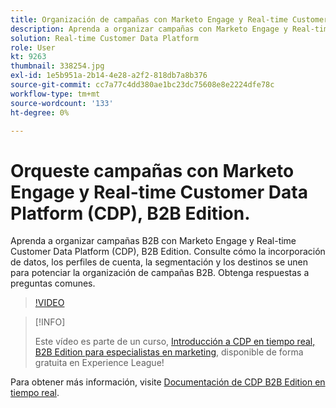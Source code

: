 ```yaml
---
title: Organización de campañas con Marketo Engage y Real-time Customer Data Platform, B2B Edition
description: Aprenda a organizar campañas con Marketo Engage y Real-time Customer Data Platform (CDP), B2B Edition.
solution: Real-time Customer Data Platform
role: User
kt: 9263
thumbnail: 338254.jpg
exl-id: 1e5b951a-2b14-4e28-a2f2-818db7a8b376
source-git-commit: cc7a77c4dd380ae1bc23dc75608e8e2224dfe78c
workflow-type: tm+mt
source-wordcount: '133'
ht-degree: 0%

---
```


# Orqueste campañas con Marketo Engage y Real-time Customer Data Platform (CDP), B2B Edition.

Aprenda a organizar campañas B2B con Marketo Engage y Real-time Customer Data Platform (CDP), B2B Edition. Consulte cómo la incorporación de datos, los perfiles de cuenta, la segmentación y los destinos se unen para potenciar la organización de campañas B2B. Obtenga respuestas a preguntas comunes.

>[!VIDEO](https://video.tv.adobe.com/v/338254?quality=12&learn=on)

>[!INFO]
>
> Este vídeo es parte de un curso, [Introducción a CDP en tiempo real, B2B Edition para especialistas en marketing](https://experienceleague.adobe.com/?recommended=ExperiencePlatform-U-1-2021.rtcdp.b2b), disponible de forma gratuita en Experience League!

Para obtener más información, visite [Documentación de CDP B2B Edition en tiempo real](https://experienceleague.adobe.com/docs/experience-platform/rtcdp/b2b-overview.html).
